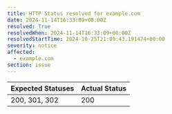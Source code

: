 ```yaml
---
title: HTTP Status resolved for example.com
date: 2024-11-14T16:33:09+00:00Z
resolved: True
resolvedWhen: 2024-11-14T16:33:09+00:00Z
resolvedStartTime: 2024-10-25T21:09:43.191474+00:00
severity: notice
affected:
  - example.com
section: issue
---
```


| Expected Statuses | Actual Status  |
|-------------------|----------------|
| 200, 301, 302 | 200 |
